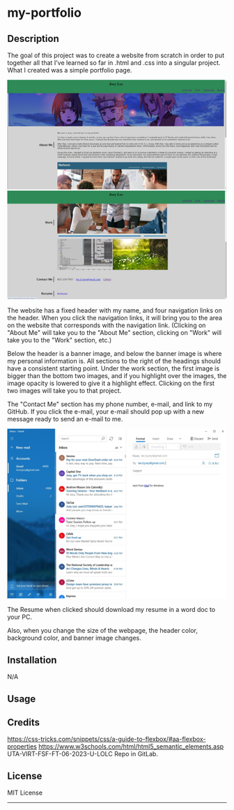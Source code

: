 # my-portfolio

## Description

The goal of this project was to create a website from scratch in order to put together all that I've learned so far in .html and .css into a singular project. What I created was a simple portfolio page.  

<img src="./assets/images/project-image.jpg"/>
<img src="./assets/images/project-image-2.jpg"/>

The website has a fixed header with my name, and four navigation links on the header. When you click the navigation links, it will bring you to the area on the website that corresponds with the navigation link. (Clicking on "About Me" will take you to the "About Me" section, clicking on "Work" will take you to the "Work" section, etc.)

Below the header is a banner image, and below the banner image is where my personal information is. All sections to the right of the headings should have a consistent starting point. Under the work section, the first image is bigger than the bottom two images, and if you highlight over the images, the image opacity is lowered to give it a highlight effect. Clicking on the first two images will take you to that project. 

The "Contact Me" section has my phone number, e-mail, and link to my GitHub. If you click the e-mail, your e-mail should pop up with a new message ready to send an e-mail to me.

<img src="./assets/images/email.jpg"/>

The Resume when clicked should download my resume in a word doc to your PC.

Also, when you change the size of the webpage, the header color, background color, and banner image changes.

## Installation

N/A

## Usage


## Credits

https://css-tricks.com/snippets/css/a-guide-to-flexbox/#aa-flexbox-properties
https://www.w3schools.com/html/html5_semantic_elements.asp
UTA-VIRT-FSF-FT-06-2023-U-LOLC Repo in GitLab.




## License

MIT License

---

